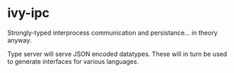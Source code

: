 # ivy-ipc
Strongly-typed interprocess communication and persistance... in theory anyway.

Type server will serve JSON encoded datatypes. These will in turn be used to generate interfaces for various languages. 
